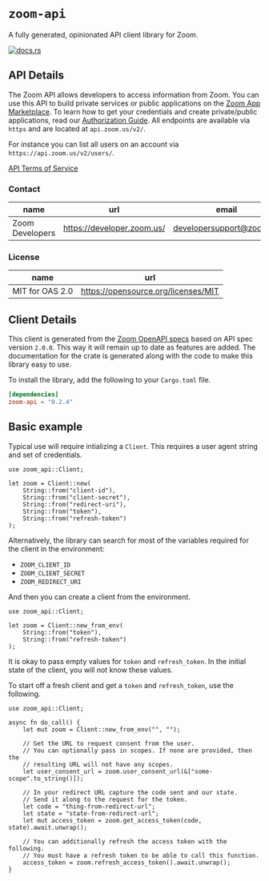 # `zoom-api`

A fully generated, opinionated API client library for Zoom.

[![docs.rs](https://docs.rs/zoom-api/badge.svg)](https://docs.rs/zoom-api)

## API Details

The Zoom API allows developers to access information from Zoom. You can use this API to build private services or public applications on the [Zoom App Marketplace](http://marketplace.zoom.us). To learn how to get your credentials and create private/public applications, read our [Authorization Guide](https://marketplace.zoom.us/docs/guides/authorization/credentials).
All endpoints are available via `https` and are located at `api.zoom.us/v2/`.

For instance you can list all users on an account via `https://api.zoom.us/v2/users/`.

[API Terms of Service](https://zoom.us/docs/en-us/zoom_api_license_and_tou.html)

### Contact


| name | url | email |
|----|----|----|
| Zoom Developers | <https://developer.zoom.us/> | developersupport@zoom.us |

### License


| name | url |
|----|----|
| MIT for OAS 2.0 | <https://opensource.org/licenses/MIT> |


## Client Details

This client is generated from the [Zoom OpenAPI
specs](https://marketplace.zoom.us/docs/api-reference/zoom-api/Zoom%20API.oas2.json) based on API spec version `2.0.0`. This way it will remain
up to date as features are added. The documentation for the crate is generated
along with the code to make this library easy to use.


To install the library, add the following to your `Cargo.toml` file.

```toml
[dependencies]
zoom-api = "0.2.4"
```

## Basic example

Typical use will require intializing a `Client`. This requires
a user agent string and set of credentials.

```
use zoom_api::Client;

let zoom = Client::new(
    String::from("client-id"),
    String::from("client-secret"),
    String::from("redirect-uri"),
    String::from("token"),
    String::from("refresh-token")
);
```

Alternatively, the library can search for most of the variables required for
the client in the environment:

- `ZOOM_CLIENT_ID`
- `ZOOM_CLIENT_SECRET`
- `ZOOM_REDIRECT_URI`

And then you can create a client from the environment.

```
use zoom_api::Client;

let zoom = Client::new_from_env(
    String::from("token"),
    String::from("refresh-token")
);
```

It is okay to pass empty values for `token` and `refresh_token`. In
the initial state of the client, you will not know these values.

To start off a fresh client and get a `token` and `refresh_token`, use the following.

```
use zoom_api::Client;

async fn do_call() {
    let mut zoom = Client::new_from_env("", "");

    // Get the URL to request consent from the user.
    // You can optionally pass in scopes. If none are provided, then the
    // resulting URL will not have any scopes.
    let user_consent_url = zoom.user_consent_url(&["some-scope".to_string()]);

    // In your redirect URL capture the code sent and our state.
    // Send it along to the request for the token.
    let code = "thing-from-redirect-url";
    let state = "state-from-redirect-url";
    let mut access_token = zoom.get_access_token(code, state).await.unwrap();

    // You can additionally refresh the access token with the following.
    // You must have a refresh token to be able to call this function.
    access_token = zoom.refresh_access_token().await.unwrap();
}
```
